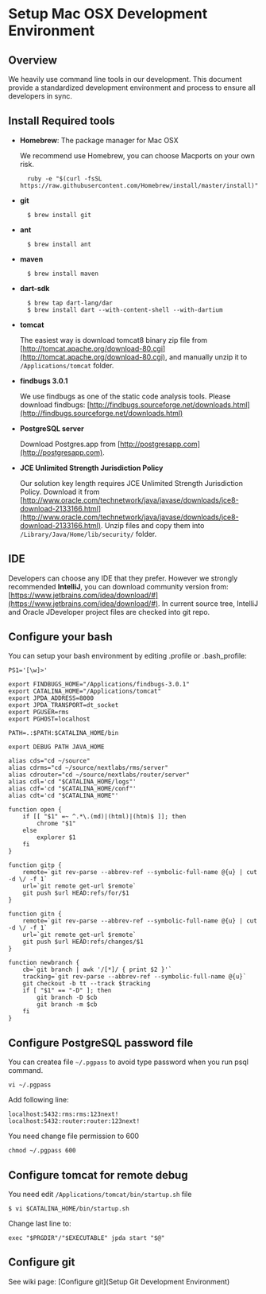 # Setup Mac OSX Development Environment

## Overview
We heavily use command line tools in our development. This document provide a standardized development environment and process to ensure all developers in sync.

## Install Required tools

- **Homebrew**: The package manager for Mac OSX

    We recommend use Homebrew, you can choose Macports on your own risk.

		ruby -e "$(curl -fsSL https://raw.githubusercontent.com/Homebrew/install/master/install)"

- **git**

		$ brew install git

- **ant**

		$ brew install ant

- **maven**

		$ brew install maven

- **dart-sdk**

		$ brew tap dart-lang/dar
		$ brew install dart --with-content-shell --with-dartium

- **tomcat**

    The easiest way is download tomcat8 binary zip file from [http://tomcat.apache.org/download-80.cgi](http://tomcat.apache.org/download-80.cgi), and manually unzip it to `/Applications/tomcat` folder.

- **findbugs 3.0.1**

    We use findbugs as one of the static code analysis tools. Please download findbugs: [http://findbugs.sourceforge.net/downloads.html](http://findbugs.sourceforge.net/downloads.html)

- **PostgreSQL server**

    Download Postgres.app from [http://postgresapp.com](http://postgresapp.com).

- **JCE Unlimited Strength Jurisdiction Policy**

	Our solution key length requires JCE Unlimited Strength Jurisdiction Policy. Download it from [http://www.oracle.com/technetwork/java/javase/downloads/jce8-download-2133166.html](http://www.oracle.com/technetwork/java/javase/downloads/jce8-download-2133166.html). Unzip files and copy them into 
`/Library/Java/Home/lib/security/` folder.

## IDE
Developers can choose any IDE that they prefer. However we strongly recommended **IntelliJ**, you can download community version from:  [https://www.jetbrains.com/idea/download/#](https://www.jetbrains.com/idea/download/#). In current source tree, IntelliJ and Oracle JDeveloper project files are checked into git repo.

## Configure your bash
You can setup your bash environment by editing .profile or .bash_profile:
```
PS1='[\w]>'

export FINDBUGS_HOME="/Applications/findbugs-3.0.1"
export CATALINA_HOME="/Applications/tomcat"
export JPDA_ADDRESS=8000
export JPDA_TRANSPORT=dt_socket
export PGUSER=rms
export PGHOST=localhost

PATH=.:$PATH:$CATALINA_HOME/bin

export DEBUG PATH JAVA_HOME

alias cds="cd ~/source"
alias cdrms="cd ~/source/nextlabs/rms/server"
alias cdrouter="cd ~/source/nextlabs/router/server"
alias cdl='cd "$CATALINA_HOME/logs"'
alias cdf='cd "$CATALINA_HOME/conf"'
alias cdt='cd "$CATALINA_HOME"'

function open {
    if [[ "$1" =~ ^.*\.(md)|(html)|(htm)$ ]]; then
        chrome "$1"
    else
        explorer $1
    fi
}

function gitp {
    remote=`git rev-parse --abbrev-ref --symbolic-full-name @{u} | cut -d \/ -f 1`
    url=`git remote get-url $remote`
    git push $url HEAD:refs/for/$1
}

function gitn {
    remote=`git rev-parse --abbrev-ref --symbolic-full-name @{u} | cut -d \/ -f 1`
    url=`git remote get-url $remote`
    git push $url HEAD:refs/changes/$1
}

function newbranch {
    cb=`git branch | awk '/[*]/ { print $2 }'`
    tracking=`git rev-parse --abbrev-ref --symbolic-full-name @{u}`
    git checkout -b tt --track $tracking
    if [ "$1" == "-D" ]; then
        git branch -D $cb
        git branch -m $cb
    fi
}
```

## Configure PostgreSQL password file
You can createa file `~/.pgpass` to avoid type password when you run psql command.
```
vi ~/.pgpass
```

Add following line:
```
localhost:5432:rms:rms:123next!
localhost:5432:router:router:123next!
```
You need change file permission to 600
```
chmod ~/.pgpass 600
```

## Configure tomcat for remote debug
You need edit `/Applications/tomcat/bin/startup.sh` file
```
$ vi $CATALINA_HOME/bin/startup.sh
```
Change last line to:
```
exec "$PRGDIR"/"$EXECUTABLE" jpda start "$@"
```

## Configure git
See wiki page: [Configure git](Setup Git Development Environment)